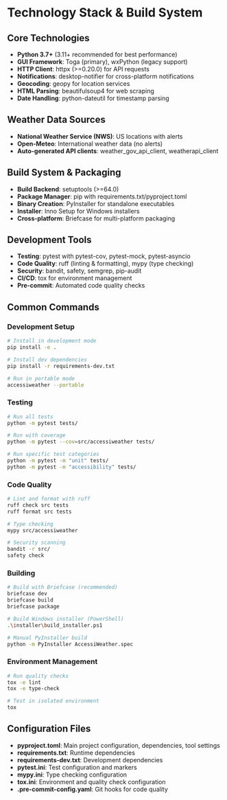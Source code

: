 # Technology Stack & Build System

## Core Technologies
- **Python 3.7+** (3.11+ recommended for best performance)
- **GUI Framework**: Toga (primary), wxPython (legacy support)
- **HTTP Client**: httpx (>=0.20.0) for API requests
- **Notifications**: desktop-notifier for cross-platform notifications
- **Geocoding**: geopy for location services
- **HTML Parsing**: beautifulsoup4 for web scraping
- **Date Handling**: python-dateutil for timestamp parsing

## Weather Data Sources
- **National Weather Service (NWS)**: US locations with alerts
- **Open-Meteo**: International weather data (no alerts)
- **Auto-generated API clients**: weather_gov_api_client, weatherapi_client

## Build System & Packaging
- **Build Backend**: setuptools (>=64.0)
- **Package Manager**: pip with requirements.txt/pyproject.toml
- **Binary Creation**: PyInstaller for standalone executables
- **Installer**: Inno Setup for Windows installers
- **Cross-platform**: Briefcase for multi-platform packaging

## Development Tools
- **Testing**: pytest with pytest-cov, pytest-mock, pytest-asyncio
- **Code Quality**: ruff (linting & formatting), mypy (type checking)
- **Security**: bandit, safety, semgrep, pip-audit
- **CI/CD**: tox for environment management
- **Pre-commit**: Automated code quality checks

## Common Commands

### Development Setup
```bash
# Install in development mode
pip install -e .

# Install dev dependencies
pip install -r requirements-dev.txt

# Run in portable mode
accessiweather --portable
```

### Testing
```bash
# Run all tests
python -m pytest tests/

# Run with coverage
python -m pytest --cov=src/accessiweather tests/

# Run specific test categories
python -m pytest -m "unit" tests/
python -m pytest -m "accessibility" tests/
```

### Code Quality
```bash
# Lint and format with ruff
ruff check src tests
ruff format src tests

# Type checking
mypy src/accessiweather

# Security scanning
bandit -r src/
safety check
```

### Building
```bash
# Build with Briefcase (recommended)
briefcase dev
briefcase build
briefcase package

# Build Windows installer (PowerShell)
.\installer\build_installer.ps1

# Manual PyInstaller build
python -m PyInstaller AccessiWeather.spec
```

### Environment Management
```bash
# Run quality checks
tox -e lint
tox -e type-check

# Test in isolated environment
tox
```

## Configuration Files
- **pyproject.toml**: Main project configuration, dependencies, tool settings
- **requirements.txt**: Runtime dependencies
- **requirements-dev.txt**: Development dependencies
- **pytest.ini**: Test configuration and markers
- **mypy.ini**: Type checking configuration
- **tox.ini**: Environment and quality check configuration
- **.pre-commit-config.yaml**: Git hooks for code quality
